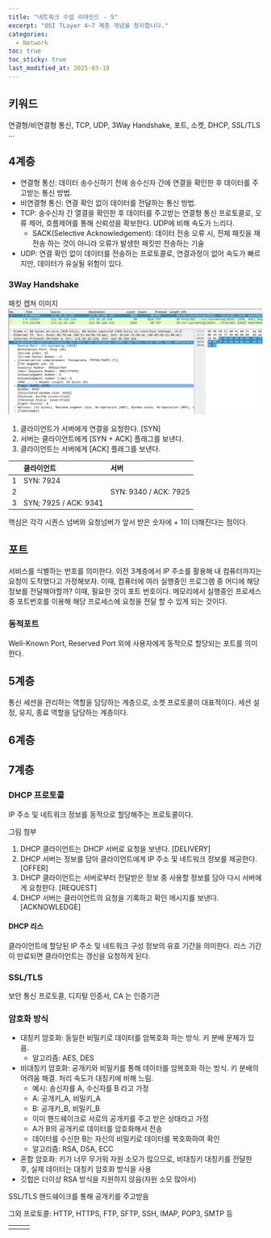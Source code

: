 ```yaml
---
title: "네트워크 수업 리마인드 - 5"
excerpt: "OSI 7Layer 4~7 계층 개념을 정리합니다."
categories:
  - Network
toc: true
toc_sticky: true
last_modified_at: 2025-03-18
---
```


## 키워드

연결형/비연결형 통신, TCP, UDP, 3Way Handshake, 포트, 소켓, DHCP, SSL/TLS ...

## 4계층

- 연결형 통신: 데이터 송수신하기 전에 송수신자 간에 연결을 확인한 후 데이터를 주고받는 통신 방법.
- 비연결형 통신: 연결 확인 없이 데이터를 전달하는 통신 방법.
- TCP: 송수신자 간 열결을 확인한 후 데이터를 주고받는 연결형 통신 프로토콜로, 오류 제어, 흐름제어를 통해 신뢰성을 확보한다. UDP에 비해 속도가 느리다.
  - SACK(Selective Acknowledgement): 데이터 전송 오류 시, 전체 패킷을 재전송 하는 것이 아니라 오류가 발생한 패킷만 전송하는 기술
- UDP: 연결 확인 없이 데이터를 전송하는 프로토콜로, 연결과정이 없어 속도가 빠르지만, 데이터가 유실될 위험이 있다.

### 3Way Handshake

패킷 캡쳐 이미지
![img.png](../assets/images/packet_cap2.png)

1. 클라이언트가 서버에게 연결을 요청한다. [SYN]
2. 서버는 클라이언트에게 [SYN + ACK] 플래그를 보낸다.
3. 클라이언트는 서버에게 [ACK] 플래그를 보낸다.

|   | 클라이언트                 | 서버                    |
|:--|:----------------------|:----------------------|
| 1 | SYN: 7924             |                       |
| 2 |                       | SYN: 9340 / ACK: 7925 |
| 3 | SYN; 7925 / ACK: 9341 |                       |

핵심은 각각 시퀀스 넘버와 요청넘버가 앞서 받은 숫자에 + 1이 더해진다는 점이다.

## 포트
서비스를 식별하는 번호를 의미한다. 
이전 3계층에서 IP 주소를 활용해 내 컴퓨터까지는 요청이 도착했다고 가정해보자. 
이때, 컴퓨터에 여러 실행중인 프로그램 중 어디에 해당 정보를 전달해야할까? 
이때, 필요한 것이 포트 번호이다. 메모리에서 실행중인 프로세스 중 포트번호를 이용해 해당 프로세스에 요청을 전달 할 수 있게 되는 것이다.

### 동적포트
Well-Known Port, Reserved Port 외에 사용자에게 동적으로 할당되는 포트를 의미한다. 

## 5계층

통신 세션을 관리하는 역할을 담당하는 계층으로, 소켓 프로토콜이 대표적이다. 
세션 설정, 유지, 종료 역할을 담당하는 계층이다.

## 6계층

## 7계층

### DHCP 프로토콜

IP 주소 및 네트워크 정보를 동적으로 할당해주는 프로토콜이다.

그림 첨부

1. DHCP 클라이언트는 DHCP 서버로 요청을 보낸다. [DELIVERY]
2. DHCP 서버는 정보를 담아 클라이언트에게 IP 주소 및 네트워크 정보를 제공한다. [OFFER]
3. DHCP 클라이언트는 서버로부터 전달받은 정보 중 사용할 정보를 담아 다시 서버에게 요청한다. [REQUEST]
4. DHCP 서버는 클라이언트의 요청을 기록하고 확인 메시지를 보낸다. [ACKNOWLEDGE]

#### DHCP 리스
클라이언트에 할당된 IP 주소 및 네트워크 구성 정보의 유효 기간을 의미한다. 
리스 기간이 만료되면 클라이언트는 갱신을 요청하게 된다.

### SSL/TLS
보안 통신 프로토콜, 디지털 인증서, CA 는 인증기관

### 암호화 방식

- 대칭키 암호화: 동일한 비밀키로 데이터를 암복호화 하는 방식. 키 분배 문제가 있음.
  - 알고리즘: AES, DES
- 비대칭키 암호화: 공개키와 비밀키를 통해 데이터를 암복호화 하는 방식. 키 분배의 어려움 해결. 처리 속도가 대칭키에 비해 느림.
  - 예시: 송신자를 A, 수신자를 B 라고 가정 
  - A: 공개키_A, 비밀키_A
  - B: 공개키_B, 비밀키_B
  - 이미 핸드쉐이크로 서로의 공개키를 주고 받은 상태라고 가정
  - A가 B의 공개키로 데이터를 암호화해서 전송
  - 데이터를 수신한 B는 자신의 비밀키로 데이터를 복호화하여 확인
  - 알고리즘: RSA, DSA, ECC
- 혼합 암호화: 키가 너무 무거워 자원 소모가 많으므로, 비대칭키 대칭키를 전달한 후, 실제 데이터는 대칭키 암호화 방식을 사용
- 깃헙은 더이상 RSA 방식을 지원하지 않음(자원 소모 많아서)

SSL/TLS 핸드쉐이크를 통해 공개키를 주고받음

그외 프로토콜: HTTP, HTTPS, FTP, SFTP, SSH, IMAP, POP3, SMTP 등











|  |  |       |
|:----  |:----  |:------|
|  |  |       |